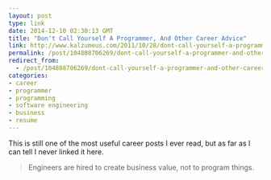 ```yaml
---
layout: post
type: link
date: 2014-12-10 02:30:13 GMT
title: "Don't Call Yourself A Programmer, And Other Career Advice"
link: http://www.kalzumeus.com/2011/10/28/dont-call-yourself-a-programmer/
permalink: /post/104808706269/dont-call-yourself-a-programmer-and-other-career
redirect_from: 
  - /post/104808706269/dont-call-yourself-a-programmer-and-other-career
categories:
- career
- programmer
- programming
- software engineering
- business
- resume
---
```

This is still one of the most useful career posts I ever read, but as far as I can tell I never linked it here. 
<blockquote>Engineers are hired to create business value, not to program things.</blockquote>